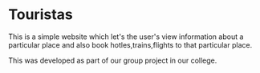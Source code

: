 # Touristas
This is a simple website which let's the user's view information about a particular place and also book hotles,trains,flights to that particular place.

This was developed as part of our group project in our college.
